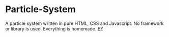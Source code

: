 # Particle-System
A particle system written in pure HTML, CSS and Javascript. No framework or library is used. Everything is homemade. EZ
